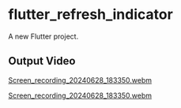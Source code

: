# flutter_refresh_indicator

A new Flutter project.

## Output Video

[Screen_recording_20240628_183350.webm](Screen_recording_20240628_183350.webm)

[Screen_recording_20240628_183350.webm](https://github.com/mari431/flutter_refreshIndicator/assets/51232711/5b320931-7215-43a5-b25c-87a72550a818)
